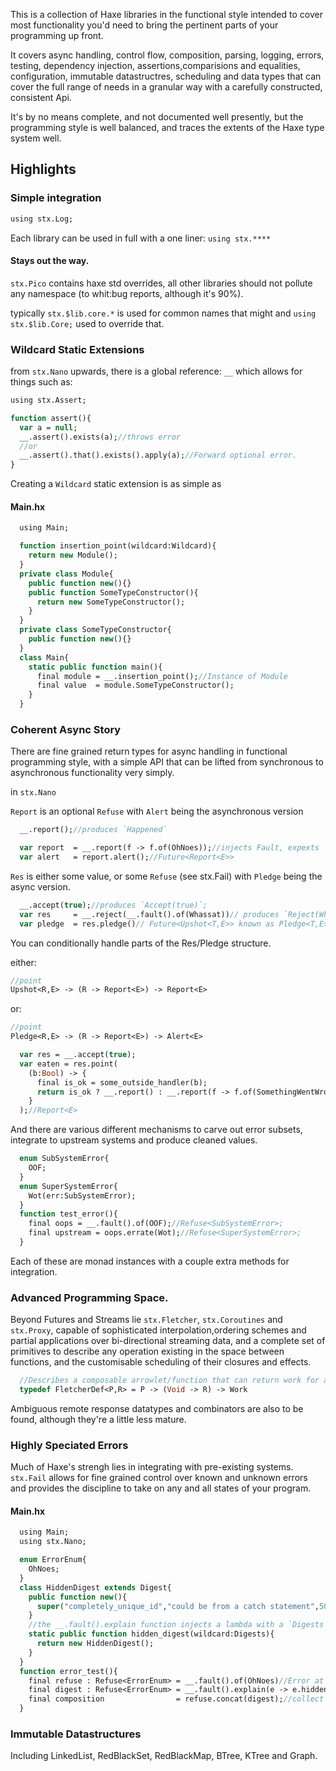 This is a collection of Haxe libraries in the functional style intended to cover most functionality you'd need to bring the pertinent parts of your programming up front.

It covers async handling, control flow, composition, parsing, logging, errors, testing, dependency injection, assertions,comparisions and equalities, configuration, immutable datastructres, scheduling and data types that can cover the full range of needs in a granular way with a carefully constructed, consistent Api.

It's by no means complete, and not documented well presently, but the programming style is well balanced, and traces the extents of the Haxe type system well.

## Highlights

### Simple integration

```haxe
using stx.Log;
```

Each library can be used in full with a one liner: `using stx.****` 

#### Stays out the way.

`stx.Pico` contains haxe std overrides, all other libraries should not pollute any namespace (to whit:bug reports, although it's 90%).

typically `stx.$lib.core.*` is used for common names that might and `using stx.$lib.Core;` used to override that.

### Wildcard Static Extensions

from `stx.Nano` upwards, there is a global reference: `__` which allows for things such as:

```haxe
using stx.Assert;

function assert(){
  var a = null;
  __.assert().exists(a);//throws error
  //or
  __.assert().that().exists().apply(a);//Forward optional error.
}
```

Creating a `Wildcard` static extension is as simple as

#### Main.hx
```haxe
  using Main;

  function insertion_point(wildcard:Wildcard){
    return new Module();
  }
  private class Module{
    public function new(){}
    public function SomeTypeConstructor(){
      return new SomeTypeConstructor();
    }
  }
  private class SomeTypeConstructor{
    public function new(){}
  }
  class Main{
    static public function main(){
      final module = __.insertion_point();//Instance of Module
      final value  = module.SomeTypeConstructor();
    }
  }
```
### Coherent Async Story

There are fine grained return types for async handling in functional programming style, with a simple API that can 
be lifted from synchronous to asynchronous functionality very simply.

in `stx.Nano`

`Report` is an optional `Refuse` with `Alert` being the asynchronous version  

```haxe
  __.report();//produces `Happened`

  var report  = __.report(f -> f.of(OhNoes));//injects Fault, expexts `Reported<Refuse<E>>`
  var alert   = report.alert();//Future<Report<E>>
```
`Res` is either some value, or some `Refuse` (see stx.Fail) with `Pledge` being the async version.


```haxe
  __.accept(true);//produces `Accept(true)`;
  var res     = __.reject(__.fault().of(Whassat))// produces `Reject(Whassat)`;
  var pledge  = res.pledge()// Future<Upshot<T,E>> known as Pledge<T,E>
```

You can conditionally handle parts of the Res/Pledge structure.

either:  
```haxe
//point
Upshot<R,E> -> (R -> Report<E>) -> Report<E>
```
or:   
```haxe
//point  
Pledge<R,E> -> (R -> Report<E>) -> Alert<E>
```

```haxe
  var res = __.accept(true);
  var eaten = res.point(
    (b:Bool) -> {
      final is_ok = some_outside_handler(b);
      return is_ok ? __.report() : __.report(f -> f.of(SomethingWentWrong));
    }
  );//Report<E>
```

And there are various different mechanisms to carve out error subsets, integrate to upstream systems and produce cleaned values.

```haxe
  enum SubSystemError{
    OOF;
  }
  enum SuperSystemError{
    Wot(err:SubSystemError);
  }
  function test_error(){
    final oops = __.fault().of(OOF);//Refuse<SubSystemError>;
    final upstream = oops.errate(Wot);//Refuse<SuperSystemError>;
  }
```
Each of these are monad instances with a couple extra methods for integration.

### Advanced Programming Space.     
    
Beyond Futures and Streams lie `stx.Fletcher`, `stx.Coroutines` and `stx.Proxy`, capable of sophisticated interpolation,ordering schemes and partial applications over bi-directional streaming data, and a complete set of primitives to describe any operation existing in the space between functions, and the customisable scheduling of their closures and effects.

```haxe
  //Describes a composable arrowlet/function that can return work for a scheduler to perform.
  typedef FletcherDef<P,R> = P -> (Void -> R) -> Work
```

Ambiguous remote response datatypes and combinators are also to be found, although they're a little less mature.

### Highly Speciated Errors

Much of Haxe's strengh lies in integrating with pre-existing systems. `stx.Fail` allows for fine grained control over known and unknown errors and provides the discipline to take on any and all states of your program.

#### Main.hx
```haxe
  using Main;
  using stx.Nano;

  enum ErrorEnum{
    OhNoes;
  }
  class HiddenDigest extends Digest{
    public function new(){
      super("completely_unique_id","could be from a catch statement",500);
    }
    //the __.fault().explain function injects a lambda with a `Digests` wildcard that you can use.
    static public function hidden_digest(wildcard:Digests){
      return new HiddenDigest();
    }
  }
  function error_test(){
    final refuse : Refuse<ErrorEnum> = __.fault().of(OhNoes)//Error at exact Pos to be passed around;
    final digest : Refuse<ErrorEnum> = __.fault().explain(e -> e.hidden_digest())//compatible with Refuse<ErrorEnum> but hidden for many of the composition functions as considered to be unrecoverable.
    final composition                = refuse.concat(digest);//collect all the errors
  }
```

### Immutable Datastructures

Including LinkedList, RedBlackSet, RedBlackMap, BTree, KTree and Graph.
